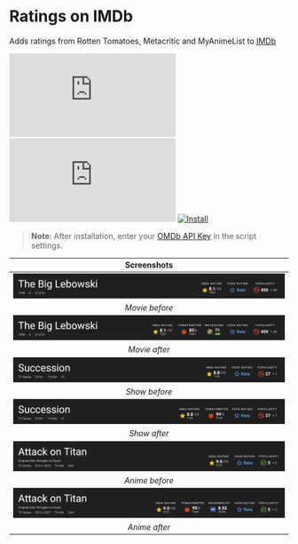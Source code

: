 # Ratings on IMDb

Adds ratings from Rotten Tomatoes, Metacritic and MyAnimeList to [IMDb][imdb-link]

[![Version][version-badge]][link]
[![Size][size-badge]][link]
[![Install][install-badge]][download-link]

>**Note**: After installation, enter your [OMDb API Key][omdb-api] in the script settings.

|           Screenshots           |
| :-----------------------------: |
| [![Before][screenshot-1]][link] |
|         _Movie before_          |
| [![After][screenshot-2]][link]  |
|          _Movie after_          |
| [![Before][screenshot-3]][link] |
|          _Show before_          |
| [![After][screenshot-4]][link]  |
|          _Show after_           |
| [![Before][screenshot-5]][link] |
|         _Anime before_          |
| [![After][screenshot-6]][link]  |
|          _Anime after_          |

[link]: #ratings-on-imdb
[imdb-link]: https://www.imdb.com/
[omdb-api]: https://www.omdbapi.com/apikey.aspx

[version-badge]: https://flat.badgen.net/runkit/iFelix18/version/iFelix18/Userscripts/master/userscripts/meta/ratings-on-imdb.meta.js
[size-badge]: https://flat.badgen.net/badgesize/normal/iFelix18/Userscripts/master/userscripts/ratings-on-imdb.user.js
[install-badge]: https://flat.badgen.net/badge/install%20directly%20from/GitHub/blue "Click here!"

[download-link]: https://cdn.jsdelivr.net/gh/iFelix18/Userscripts@master/userscripts/ratings-on-imdb.user.js "Click here!"

[screenshot-1]: https://github.com/iFelix18/Userscripts/blob/master/userscripts/docs/screenshots/ratings-on-imdb_movie-before.png?raw=true "Before"
[screenshot-2]: https://github.com/iFelix18/Userscripts/blob/master/userscripts/docs/screenshots/ratings-on-imdb_movie-after.png?raw=true "After"
[screenshot-3]: https://github.com/iFelix18/Userscripts/blob/master/userscripts/docs/screenshots/ratings-on-imdb_show-before.png?raw=true "Before"
[screenshot-4]: https://github.com/iFelix18/Userscripts/blob/master/userscripts/docs/screenshots/ratings-on-imdb_show-after.png?raw=true "After"
[screenshot-5]: https://github.com/iFelix18/Userscripts/blob/master/userscripts/docs/screenshots/ratings-on-imdb_anime-before.png?raw=true "Before"
[screenshot-6]: https://github.com/iFelix18/Userscripts/blob/master/userscripts/docs/screenshots/ratings-on-imdb_anime-after.png?raw=true "After"
